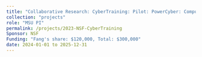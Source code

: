 ```yaml
---
title: "Collaborative Research: CyberTraining: Pilot: PowerCyber: Computational Training for Power Engineering Researchers"
collection: "projects"
role: "MSU PI"
permalink: /projects/2023-NSF-CyberTraining
Sponsor: NSF
Funding: "Fang's share: $120,000, Total: $300,000"
date: 2024-01-01 to 2025-12-31
---
```

